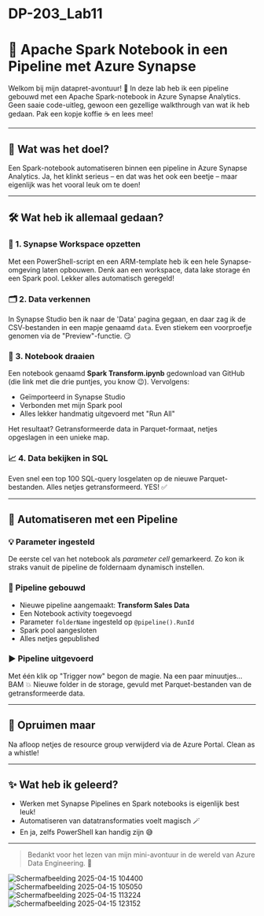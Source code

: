 # DP-203_Lab11
# 🚀 Apache Spark Notebook in een Pipeline met Azure Synapse

Welkom bij mijn datapret-avontuur! 🎉 In deze lab heb ik een pipeline gebouwd met een Apache Spark-notebook in Azure Synapse Analytics. Geen saaie code-uitleg, gewoon een gezellige walkthrough van wat ik heb gedaan. Pak een kopje koffie ☕ en lees mee!

---

## 🎯 Wat was het doel?

Een Spark-notebook automatiseren binnen een pipeline in Azure Synapse Analytics. Ja, het klinkt serieus – en dat was het ook een beetje – maar eigenlijk was het vooral leuk om te doen!

---

## 🛠️ Wat heb ik allemaal gedaan?

### 🔧 1. Synapse Workspace opzetten
Met een PowerShell-script en een ARM-template heb ik een hele Synapse-omgeving laten opbouwen. Denk aan een workspace, data lake storage én een Spark pool. Lekker alles automatisch geregeld!

### 🗂️ 2. Data verkennen
In Synapse Studio ben ik naar de 'Data' pagina gegaan, en daar zag ik de CSV-bestanden in een mapje genaamd `data`. Even stiekem een voorproefje genomen via de "Preview"-functie. 😏

### 📒 3. Notebook draaien
Een notebook genaamd **Spark Transform.ipynb** gedownload van GitHub (die link met die drie puntjes, you know 😉). Vervolgens:
- Geïmporteerd in Synapse Studio
- Verbonden met mijn Spark pool
- Alles lekker handmatig uitgevoerd met "Run All"

Het resultaat? Getransformeerde data in Parquet-formaat, netjes opgeslagen in een unieke map.

### 📈 4. Data bekijken in SQL
Even snel een top 100 SQL-query losgelaten op de nieuwe Parquet-bestanden. Alles netjes getransformeerd. YES! ✅

---

## 🔁 Automatiseren met een Pipeline

### 💡 Parameter ingesteld
De eerste cel van het notebook als *parameter cell* gemarkeerd. Zo kon ik straks vanuit de pipeline de foldernaam dynamisch instellen.

### 🧩 Pipeline gebouwd
- Nieuwe pipeline aangemaakt: **Transform Sales Data**
- Een Notebook activity toegevoegd
- Parameter `folderName` ingesteld op `@pipeline().RunId`
- Spark pool aangesloten
- Alles netjes gepublished

### ▶️ Pipeline uitgevoerd
Met één klik op "Trigger now" begon de magie. Na een paar minuutjes… BAM 💥 Nieuwe folder in de storage, gevuld met Parquet-bestanden van de getransformeerde data.

---

## 🧹 Opruimen maar
Na afloop netjes de resource group verwijderd via de Azure Portal. Clean as a whistle!

---

## ✨ Wat heb ik geleerd?

- Werken met Synapse Pipelines en Spark notebooks is eigenlijk best leuk!
- Automatiseren van datatransformaties voelt magisch 🪄
- En ja, zelfs PowerShell kan handig zijn 😅

---

> Bedankt voor het lezen van mijn mini-avontuur in de wereld van Azure Data Engineering. 💙
>
> 
![Schermafbeelding 2025-04-15 104400](https://github.com/user-attachments/assets/5f90995e-6de5-42c8-ae9f-2177bc78624a)
![Schermafbeelding 2025-04-15 105050](https://github.com/user-attachments/assets/5ea4f86b-fc05-45ab-924a-cab0c71df3e9)
![Schermafbeelding 2025-04-15 113224](https://github.com/user-attachments/assets/62af5ecd-7fe3-40f3-80e8-41a2cdb12ca8)
![Schermafbeelding 2025-04-15 123152](https://github.com/user-attachments/assets/6289a25f-7245-40b7-bf61-71b11e58f464)









